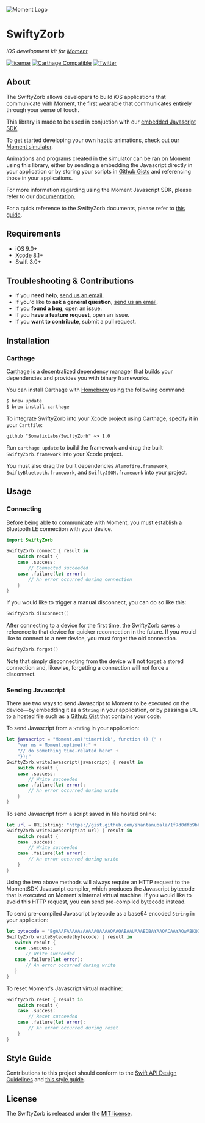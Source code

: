 ![Moment Logo](https://github.com/SomaticLabs/SwiftyZorb/raw/master/images/moment.png)

# SwiftyZorb

*iOS development kit for [Moment](https://wearmoment.com)*

[![license](https://img.shields.io/github/license/mashape/apistatus.svg)](https://github.com/SomaticLabs/SwiftyZorb/blob/master/LICENSE)
[![Carthage Compatible](https://img.shields.io/badge/Carthage-compatible-4BC51D.svg?style=flat)](https://github.com/Carthage/Carthage)
[![Twitter](https://img.shields.io/badge/twitter-@SomaticLabs-orange.svg?style=flat)](http://twitter.com/SomaticLabs)

## About

The SwiftyZorb allows developers to build iOS applications that communicate with Moment, the first wearable that communicates entirely through your sense of touch.

This library is made to be used in conjuction with our [embedded Javascript SDK](https://github.com/somaticlabs/moment-sdk).

To get started developing your own haptic animations, check out our [Moment simulator](https://somaticlabs.github.io/moment-sim/).

Animations and programs created in the simulator can be ran on Moment using this library, either by sending a embedding the Javascript directly in your application or by storing your scripts in [Github Gists](https://gist.github.com) and referencing those in your applications.

For more information regarding using the Moment Javascript SDK, please refer to our [documentation](https://somaticlabs.github.io/moment-sdk/).

For a quick reference to the SwiftyZorb documents, please refer to [this guide](https://somaticlabs.github.io/SwiftyZorb).

## Requirements

- iOS 9.0+
- Xcode 8.1+
- Swift 3.0+

## Troubleshooting & Contributions

- If you **need help**, [send us an email](mailto:developers@somaticlabs.io).
- If you'd like to **ask a general question**, [send us an email](mailto:developers@somaticlabs.io).
- If you **found a bug**, open an issue.
- If you **have a feature request**, open an issue.
- If you **want to contribute**, submit a pull request.

## Installation

### Carthage

[Carthage](https://github.com/Carthage/Carthage) is a decentralized dependency manager that builds your dependencies and provides you with binary frameworks.

You can install Carthage with [Homebrew](http://brew.sh/) using the following command:

```bash
$ brew update
$ brew install carthage
```

To integrate SwiftyZorb into your Xcode project using Carthage, specify it in your `Cartfile`:

```ogdl
github "SomaticLabs/SwiftyZorb" ~> 1.0
```

Run `carthage update` to build the framework and drag the built `SwiftyZorb.framework` into your Xcode project.

You must also drag the built dependencies `Alamofire.framework`, `SwiftyBluetooth.framework`, and `SwiftyJSON.framework` into your project.

## Usage

### Connecting

Before being able to communicate with Moment, you must establish a Bluetooth LE connection with your device.

```swift
import SwiftyZorb

SwiftyZorb.connect { result in
    switch result {
    case .success:
        // Connected succeeded
    case .failure(let error):
        // An error occurred during connection
    }
}
```

If you would like to trigger a manual disconnect, you can do so like this:

```swift
SwiftyZorb.disconnect()
```

After connecting to a device for the first time, the SwiftyZorb saves a reference to that device for quicker reconnection in the future. If you would like to connect to a new device, you must forget the old connection.

```swift
SwiftyZorb.forget()
```

Note that simply disconnecting from the device will not forget a stored connection and, likewise, forgetting a connection will not force a disconnect.

### Sending Javascript

There are two ways to send Javascript to Moment to be executed on the device—by embedding it as a `String` in your application, or by passing a `URL` to a hosted file such as a [Github Gist](https://gist.github.com) that contains your code.

To send Javascript from a `String` in your application:

```swift
let javascript = "Moment.on('timertick', function () {" +
    "var ms = Moment.uptime();" +
    "// do something time-related here" +
    "});"
SwiftyZorb.writeJavascript(javascript) { result in
    switch result {
    case .success:
        // Write succeeded
    case .failure(let error):
        // An error occurred during write
    }
}
```

To send Javascript from a script saved in file hosted online:

```swift
let url = URL(string: "https://gist.github.com/shantanubala/1f7d0dfb9bbef3edca8d0bb164c56aa0/raw")!
SwiftyZorb.writeJavascript(at url) { result in
    switch result {
    case .success:
        // Write succeeded
    case .failure(let error):
        // An error occurred during write
    }
}
```

Using the two above methods will always require an HTTP request to the MomentSDK Javascript compiler, which produces the Javascript bytecode that is executed on Moment's internal virtual machine. If you would like to avoid this HTTP request, you can send pre-compiled bytecode instead.

To send pre-compiled Javascript bytecode as a base64 encoded `String` in your application:

 ```swift
let bytecode = "BgAAAFAAAAAsAAAAAQAAAAQAAQABAAUAAAEDBAYAAQACAAYAOwABKQIDxEYBAAAABAABACEAAwABAgMDAAAGAAgAOwECt8gARgAAAAAAAAAFAAAAAAAAAAIAb24JAHRpbWVydGljawABAHQABgBNb21lbnQGAHVwdGltZQ=="
SwiftyZorb.writeBytecode(bytecode) { result in
    switch result {
    case .success:
        // Write succeeded
    case .failure(let error):
        // An error occurred during write
    }
}
 ```

To reset Moment's Javascript virtual machine:

```swift
SwiftyZorb.reset { result in
    switch result {
    case .success:
        // Reset succeeded
    case .failure(let error):
        // An error occurred during reset
    }
}
```

## Style Guide

Contributions to this project should conform to the [Swift API Design Guidelines](https://swift.org/documentation/api-design-guidelines/) and [this style guide](https://github.com/github/swift-style-guide).

## License

The SwiftyZorb is released under the [MIT license](https://github.com/SomaticLabs/SwiftyZorb/blob/master/LICENSE).
